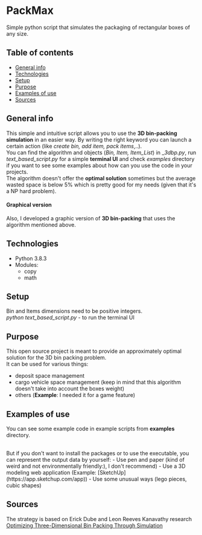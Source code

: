 # PackMax

Simple python script that simulates the packaging of rectangular boxes of any size.

## Table of contents

- [General info](#general-info)
- [Technologies](#technologies)
- [Setup](#setup)
- [Purpose](#purpose)
- [Examples of use](#examples-of-use)
- [Sources](#Sources)

## General info

This simple and intuitive script allows you to use the **3D bin-packing simulation** in an easier way.
By writing the right keyword you can launch a certain action (like _create bin, add item, pack items_,..).
<br />
You can find the algorithm and objects (_Bin, Item, Item_List_) in \__3dbp.py_,
run _text_based_script.py_ for a simple **terminal UI** and
check _examples_ directory if you want to see some examples about how can you use the code in your projects.
<br />
The algorithm doesn't offer the **optimal solution** sometimes but the average wasted space is below 5% which is pretty good for my needs (given that it's a NP hard problem).

#### Graphical version

Also, I developed a graphic version of **3D bin-packing** that uses the algorithm mentioned above.
<br />

## Technologies

- Python 3.8.3
- Modules:
  - copy
  - math

## Setup

Bin and Items dimensions need to be positive integers.
<br />
_python text_based_script.py_ - to run the terminal UI

## Purpose

This open source project is meant to provide an approximately optimal solution for the 3D bin packing problem.
<br />
It can be used for various things:

- deposit space management
- cargo vehicle space management (keep in mind that this algorithm doesn't take into account the boxes weight)
- others (**Example**: I needed it for a game feature)

## Examples of use

You can see some example code in example scripts from **examples** directory.

<br />
But if you don't want to install the packages or to use the executable, you can represent the output data by yourself:
- Use pen and paper (kind of weird and not environmentally friendly:), I don't recommend)
- Use a 3D modeling web application (Example: [SketchUp](https://app.sketchup.com/app))
- Use some unusual ways (lego pieces, cubic shapes)

## Sources

The strategy is based on Erick Dube and Leon Reeves Kanavathy research [Optimizing Three-Dimensional Bin Packing Through Simulation](https://www.researchgate.net/publication/228974015_Optimizing_Three-Dimensional_Bin_Packing_Through_Simulation)
